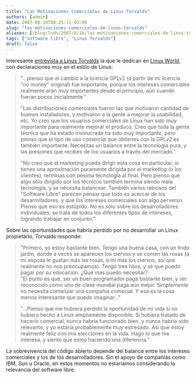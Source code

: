 ```yaml
---
title: "Las Motivaciones Comerciales de Linus Torvalds"
authors: [admin]
date: 2007-08-16T08:25:11-03:00
slug: "las-motivaciones-comerciales-de-linus-torvalds"
aliases: [/blog/lnds/2007/8/16/las-motivaciones-comerciales-de-linus-torvalds, /2007/08/las-motivaciones-comerciales-de-linus-to.html]
tags: ["software libre", "Linus Torvalds"]
draft: false
---
```


Interesante [entrevista a Linus Torvalds](https://web.archive.org/web/20090407142954/http://www.linuxworld.com/news/2007/080907-torvalds-on-linux-ms-softwares.html) la que le dedican en [Linux World](https://web.archive.org/web/20090408150941/http://www.linuxworld.com/), con declaraciones muy en el estilo de Linus:

> "\...pienso que el cambio a la licencia GPLv2 (a partir de mi licencia
"no money" original) fue importante, porque los intereses comerciales
realmente eran muy importantes desde el principio, aún cuando fueran
pocos inicialmente."
>
> "Las distribuciones comerciales fueron las que motivaron cantidad de
buenos instaladores, y motivaron a la gente a mejorar la usabilidad,
etc. Yo creo que los usuarios comerciales de Linux han sido muy
importante para realmente mejorar el produco. Creo que toda la gente
técnica que ha estado involucrada ha sido muy importante, pero pienso
que el tipo de uso comercial que obtienes con la GPLv2 es también
importante. Necesitas un balance entre la tecnología pura, y las
presiones que recibes de los usuarios a través del mercado."
>
> "No creo que el marketing pueda dirigir esta cosa en particular, si
tienes una aproximación puramente dirigida por el marketing (o los
clientes), terminas con pésima tecnología al final. Pero pienso que algo
sólo dirigido por los técnicos también termina siendo mala tecnología, y
se necesita balancear. También varios rabiosos del "Software Libre"
parecen pensar que todo es acercar de los desarrolladores, y que los
intereses comerciales son algo perverso. Pienso que eso es estúpido. No
es sólo sobre los desarrolladores individuales, se trata de todos los
diferentes tipos de intereses, logrando trabajar en conjunto."

Sobre las oportunidades que habría perdido por no desarrollar un Linux
propietario, Torvalds responde:

> "Primero, yo estoy bastante bien. Tengo una buena casa, con un lindo
jardín, donde a veces se aparecen los ciervos y se comen las rosas (a mi
esposa le gustan más las rosas, a mi más los ciervos, así que realmente
no nos preocupamos). Tengo tres hijos, y sé que puedo pagar por su
educación. ¿Qué mas puedo necesitar?\
"El punto es que, ser un buen programador paga bastante bien, y ser
reconocido como uno de clase mundial paga aún mejor. Simplemente no
necesita comenzar una compañía comecial. Y esa es la cosa menos
interesante que puedo imaginar\..."
>
> "\...Pienso que me hubiera perdido la oportunidad de mi vida si no
hubiera hecho a Linux ampliamente disponible. Si hubiera tratado de
hacerlo comercial, nunca habría funcionado bien, y nunca habría sido
relevante, y yo estaría probablemente muy estresado. Así que estoy
realmente feliz con mis elecciones en la vida. Hago lo que me interesa,
y siento que estoy haciendo una diferencia."

La sobrevivencia del código abierto depende del balance entre los
intereses comerciales y los de los desarrolladores. Sin el apoyo de
compañías como IBM, Sun u Oracle, en estos momentos no estaríamos
considerando la relevancia del software libre.

